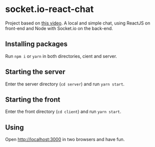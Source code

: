 # socket.io-react-chat
Project based on [this video](https://www.youtube.com/watch?v=n0XTxlp68wc&t). A local and simple chat, using ReactJS on front-end and Node with Socket.io on the back-end.
## Installing packages
Run `npm i` or `yarn` in both directories, cient and server.

## Starting the server
Enter the server directory (`cd server`) and run `yarn start`.

## Starting the front
Enter the front directory (`cd client`) and run `yarn start`.

## Using
Open [http://localhost:3000](http://localhost:3000) in two browsers and have fun.
